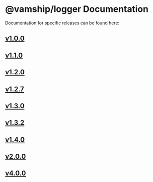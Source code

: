# @vamship/logger Documentation

Documentation for specific releases can be found here:

## [v1.0.0](./@vamship/logger/1.0.0/index.html)
## [v1.1.0](./@vamship/logger/1.1.0/index.html)
## [v1.2.0](./@vamship/logger/1.2.0/index.html)
## [v1.2.7](./@vamship/logger/1.2.7/index.html)
## [v1.3.0](./@vamship/logger/1.3.0/index.html)
## [v1.3.2](./@vamship/logger/1.3.2/index.html)
## [v1.4.0](./@vamship/logger/1.4.0/index.html)
## [v2.0.0](./@vamship/logger/2.0.0/index.html)
## [v4.0.0](./@vamship/logger/4.0.0/index.html)
